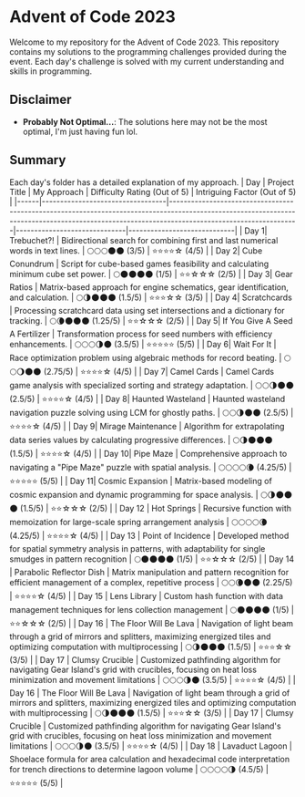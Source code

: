 
# Advent of Code 2023
Welcome to my repository for the Advent of Code 2023. This repository contains my solutions to the programming challenges provided during the event. Each day's challenge is solved with my current understanding and skills in programming.

## Disclaimer
-  **Probably Not Optimal...**: The solutions here may not be the most optimal, I'm just having fun lol.

## Summary
Each day's folder has a detailed explanation of my approach.
| Day | Project Title | My Approach | Difficulty Rating (Out of 5) | Intriguing Factor (Out of 5) |
|------|----------------------------------|-----------------------------------------------------------------------------------------------------------------------------------------------------------------------------------------------|------------------------------|-----------------------------|
| Day 1| Trebuchet?! | Bidirectional search for combining first and last numerical words in text lines. | 🌕🌕🌕🌑🌑 (3/5) | ⭐️⭐️⭐️⭐️☆ (4/5) |
| Day 2| Cube Conundrum | Script for cube-based games feasibility and calculating minimum cube set power. | 🌕🌑🌑🌑🌑 (1/5) | ⭐️⭐️☆☆☆ (2/5) |
| Day 3| Gear Ratios | Matrix-based approach for engine schematics, gear identification, and calculation. | 🌕🌗🌑🌑🌑 (1.5/5) | ⭐️⭐️⭐️☆☆ (3/5) |
| Day 4| Scratchcards | Processing scratchcard data using set intersections and a dictionary for tracking. | 🌕🌘🌑🌑🌑 (1.25/5) | ⭐️⭐️☆☆☆ (2/5) |
| Day 5| If You Give A Seed A Fertilizer | Transformation process for seed numbers with efficiency enhancements. | 🌕🌕🌕🌗🌑 (3.5/5) | ⭐️⭐️⭐️⭐️⭐️ (5/5) |
| Day 6| Wait For It | Race optimization problem using algebraic methods for record beating. | 🌕🌕🌖🌑🌑 (2.75/5) | ⭐️⭐️⭐️⭐️☆ (4/5) |
| Day 7| Camel Cards | Camel Cards game analysis with specialized sorting and strategy adaptation. | 🌕🌕🌗🌑🌑 (2.5/5) | ⭐️⭐️⭐️⭐️☆ (4/5) |
| Day 8| Haunted Wasteland | Haunted wasteland navigation puzzle solving using LCM for ghostly paths. | 🌕🌕🌗🌑🌑 (2.5/5) | ⭐️⭐️⭐️⭐️☆ (4/5) |
| Day 9| Mirage Maintenance | Algorithm for extrapolating data series values by calculating progressive differences. | 🌕🌗🌑🌑🌑 (1.5/5) | ⭐️⭐️⭐️⭐️☆ (4/5) |
| Day 10| Pipe Maze | Comprehensive approach to navigating a "Pipe Maze" puzzle with spatial analysis. | 🌕🌕🌕🌕🌘 (4.25/5) | ⭐️⭐️⭐️⭐️⭐️ (5/5) |
| Day 11| Cosmic Expansion | Matrix-based modeling of cosmic expansion and dynamic programming for space analysis. | 🌕🌗🌑🌑🌑 (1.5/5) | ⭐️⭐️☆☆☆ (2/5) |
| Day 12 | Hot Springs | Recursive function with memoization for large-scale spring arrangement analysis | 🌕🌕🌕🌕🌘 (4.25/5) | ⭐️⭐️⭐️⭐️☆ (4/5) |
| Day 13 | Point of Incidence | Developed method for spatial symmetry analysis in patterns, with adaptability for single smudges in pattern recognition | 🌕🌑🌑🌑🌑 (1/5) | ⭐️⭐️☆☆☆ (2/5) |
| Day 14 | Parabolic Reflector Dish | Matrix manipulation and pattern recognition for efficient management of a complex, repetitive process | 🌕🌕🌘🌑🌑 (2.25/5) | ⭐️⭐️⭐️⭐️☆ (4/5) |
| Day 15 | Lens Library | Custom hash function with data management techniques for lens collection management | 🌕🌑🌑🌑🌑 (1/5) | ⭐️⭐️☆☆☆ (2/5) |
| Day 16 | The Floor Will Be Lava | Navigation of light beam through a grid of mirrors and splitters, maximizing energized tiles and optimizing computation with multiprocessing | 🌕🌗🌑🌑🌑 (1.5/5) | ⭐️⭐️⭐️☆☆ (3/5) |
| Day 17 | Clumsy Crucible | Customized pathfinding algorithm for navigating Gear Island's grid with crucibles, focusing on heat loss minimization and movement limitations | 🌕🌕🌕🌗🌑 (3.5/5) | ⭐️⭐️⭐️⭐️☆ (4/5) |
| Day 16 | The Floor Will Be Lava | Navigation of light beam through a grid of mirrors and splitters, maximizing energized tiles and optimizing computation with multiprocessing | 🌕🌗🌑🌑🌑 (1.5/5) | ⭐️⭐️⭐️☆☆ (3/5) |
| Day 17 | Clumsy Crucible | Customized pathfinding algorithm for navigating Gear Island's grid with crucibles, focusing on heat loss minimization and movement limitations | 🌕🌕🌕🌗🌑 (3.5/5) | ⭐️⭐️⭐️⭐️☆ (4/5) |
| Day 18 | Lavaduct Lagoon | Shoelace formula for area calculation and hexadecimal code interpretation for trench directions to determine lagoon volume | 🌕🌕🌕🌕🌗 (4.5/5) | ⭐️⭐️⭐️⭐️⭐️ (5/5) |